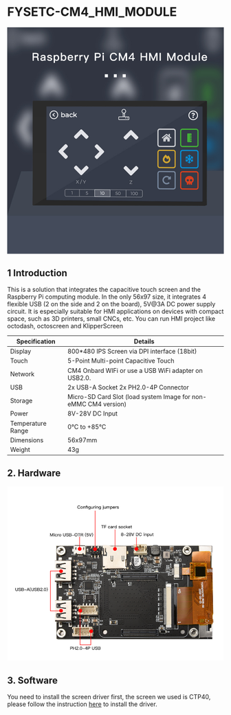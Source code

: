 # FYSETC-CM4_HMI_MODULE

![img](CM4_HMI_MODULE.jpg)

## 1 Introduction

This is a solution that integrates the capacitive touch screen and the Raspberry Pi computing module. In the only 56x97 size, it integrates 4 flexible USB (2 on the side and 2 on the board), 5V@3A DC power supply circuit. It is especially suitable for HMI applications on devices with compact space, such as 3D printers, small CNCs, etc. You can run HMI project like octodash, octoscreen and KlipperScreen 

| **Specification**  | **Details**                                                  |
| ------------------ | ------------------------------------------------------------ |
| Display            | 800*480  IPS Screen via DPI interface (18bit)                |
| Touch              | 5-Point  Multi-point Capacitive Touch                        |
| Network            | CM4  Onbard WIFi or use a USB WiFi adapter on USB2.0.        |
| USB                | 2x  USB-A Socket  2x  PH2.0-4P Connector                     |
| Storage            | Micro-SD  Card Slot (load system Image for non-eMMC CM4 version) |
| Power              | 8V-28V  DC Input                                             |
| Temperature  Range | 0°C  to +85°C                                                |
| Dimensions         | 56x97mm                                                      |
| Weight             | 43g                                                          |

## 2. Hardware

![image-20211130114421895](Hardware.png)

## 3. Software

You need to install the screen driver first, the screen we used is CTP40, please follow the instruction [here](https://github.com/FYSETC/FYSETC-CTP40) to install the driver.

